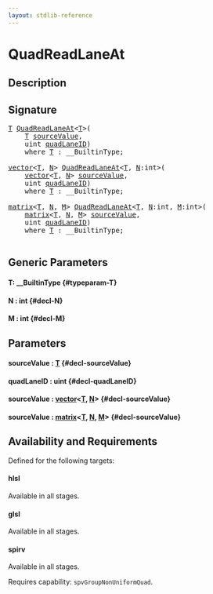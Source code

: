 ```yaml
---
layout: stdlib-reference
---
```


# QuadReadLaneAt

## Description





## Signature 

<pre>
<a href="/stdlib-reference/global-decls/quadreadlaneat-048c#typeparam-T" class="code_type">T</a> <a href="/stdlib-reference/global-decls/quadreadlaneat-048c">QuadReadLaneAt</a>&lt;<a href="/stdlib-reference/global-decls/quadreadlaneat-048c#typeparam-T" class="code_type">T</a>&gt;(
    <a href="/stdlib-reference/global-decls/quadreadlaneat-048c#typeparam-T" class="code_type">T</a> <a href="/stdlib-reference/global-decls/quadreadlaneat-048c#decl-sourceValue" class="code_param">sourceValue</a>,
    <span class="code_keyword">uint</span> <a href="/stdlib-reference/global-decls/quadreadlaneat-048c#decl-quadLaneID" class="code_param">quadLaneID</a>)
    <span class='code_keyword'>where</span> <a href="/stdlib-reference/global-decls/quadreadlaneat-048c#typeparam-T" class="code_type">T</a> : __BuiltinType;

<a href="/stdlib-reference/types/vector/index" class="code_type">vector</a>&lt;<a href="/stdlib-reference/global-decls/quadreadlaneat-048c#typeparam-T" class="code_type">T</a>, <a href="/stdlib-reference/global-decls/quadreadlaneat-048c#decl-N" class="code_var">N</a>&gt; <a href="/stdlib-reference/global-decls/quadreadlaneat-048c">QuadReadLaneAt</a>&lt;<a href="/stdlib-reference/global-decls/quadreadlaneat-048c#typeparam-T" class="code_type">T</a>, <a href="/stdlib-reference/global-decls/quadreadlaneat-048c#decl-N" class="code_var">N</a>:<span class="code_keyword">int</span>&gt;(
    <a href="/stdlib-reference/types/vector/index" class="code_type">vector</a>&lt;<a href="/stdlib-reference/global-decls/quadreadlaneat-048c#typeparam-T" class="code_type">T</a>, <a href="/stdlib-reference/global-decls/quadreadlaneat-048c#decl-N" class="code_var">N</a>&gt; <a href="/stdlib-reference/global-decls/quadreadlaneat-048c#decl-sourceValue" class="code_param">sourceValue</a>,
    <span class="code_keyword">uint</span> <a href="/stdlib-reference/global-decls/quadreadlaneat-048c#decl-quadLaneID" class="code_param">quadLaneID</a>)
    <span class='code_keyword'>where</span> <a href="/stdlib-reference/global-decls/quadreadlaneat-048c#typeparam-T" class="code_type">T</a> : __BuiltinType;

<a href="/stdlib-reference/types/matrix/index" class="code_type">matrix</a>&lt;<a href="/stdlib-reference/global-decls/quadreadlaneat-048c#typeparam-T" class="code_type">T</a>, <a href="/stdlib-reference/global-decls/quadreadlaneat-048c#decl-N" class="code_var">N</a>, <a href="/stdlib-reference/global-decls/quadreadlaneat-048c#decl-M" class="code_var">M</a>&gt; <a href="/stdlib-reference/global-decls/quadreadlaneat-048c">QuadReadLaneAt</a>&lt;<a href="/stdlib-reference/global-decls/quadreadlaneat-048c#typeparam-T" class="code_type">T</a>, <a href="/stdlib-reference/global-decls/quadreadlaneat-048c#decl-N" class="code_var">N</a>:<span class="code_keyword">int</span>, <a href="/stdlib-reference/global-decls/quadreadlaneat-048c#decl-M" class="code_var">M</a>:<span class="code_keyword">int</span>&gt;(
    <a href="/stdlib-reference/types/matrix/index" class="code_type">matrix</a>&lt;<a href="/stdlib-reference/global-decls/quadreadlaneat-048c#typeparam-T" class="code_type">T</a>, <a href="/stdlib-reference/global-decls/quadreadlaneat-048c#decl-N" class="code_var">N</a>, <a href="/stdlib-reference/global-decls/quadreadlaneat-048c#decl-M" class="code_var">M</a>&gt; <a href="/stdlib-reference/global-decls/quadreadlaneat-048c#decl-sourceValue" class="code_param">sourceValue</a>,
    <span class="code_keyword">uint</span> <a href="/stdlib-reference/global-decls/quadreadlaneat-048c#decl-quadLaneID" class="code_param">quadLaneID</a>)
    <span class='code_keyword'>where</span> <a href="/stdlib-reference/global-decls/quadreadlaneat-048c#typeparam-T" class="code_type">T</a> : __BuiltinType;

</pre>

## Generic Parameters

#### T: \_\_BuiltinType {#typeparam-T}
#### N  : int {#decl-N}
#### M  : int {#decl-M}

## Parameters

#### sourceValue  : [T](/stdlib-reference/global-decls/quadreadlaneat-048c#typeparam-T) {#decl-sourceValue}
#### quadLaneID  : uint {#decl-quadLaneID}
#### sourceValue  : [vector](/stdlib-reference/types/vector/index)\<[T](/stdlib-reference/types/vector/index#typeparam-T), [N](/stdlib-reference/types/vector/index#decl-N)\> {#decl-sourceValue}
#### sourceValue  : [matrix](/stdlib-reference/types/matrix/index)\<[T](/stdlib-reference/types/matrix/t-0), [N](/stdlib-reference/types/matrix/index#decl-N), [M](/stdlib-reference/types/matrix/index#decl-M)\> {#decl-sourceValue}

## Availability and Requirements

Defined for the following targets:

#### hlsl
Available in all stages.

#### glsl
Available in all stages.

#### spirv
Available in all stages.

Requires capability: `spvGroupNonUniformQuad`.


